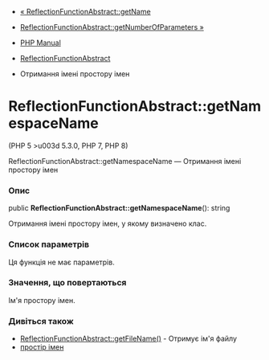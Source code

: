 - [«
ReflectionFunctionAbstract::getName](reflectionfunctionabstract.getname.md)
- [ReflectionFunctionAbstract::getNumberOfParameters
»](reflectionfunctionabstract.getnumberofparameters.md)

- [PHP Manual](index.md)
- [ReflectionFunctionAbstract](class.reflectionfunctionabstract.md)
- Отримання імені простору імен

# ReflectionFunctionAbstract::getNamespaceName

(PHP 5 \>u003d 5.3.0, PHP 7, PHP 8)

ReflectionFunctionAbstract::getNamespaceName — Отримання імені
простору імен

### Опис

public **ReflectionFunctionAbstract::getNamespaceName**(): string

Отримання імені простору імен, у якому визначено клас.

### Список параметрів

Ця функція не має параметрів.

### Значення, що повертаються

Ім'я простору імен.

### Дивіться також

- [ReflectionFunctionAbstract::getFileName()](reflectionfunctionabstract.getfilename.md) -
Отримує ім'я файлу
- [простір імен](language.namespaces.md)
